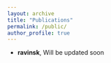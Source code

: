 ```yaml
---
layout: archive
title: "Publications"
permalink: /public/
author_profile: true
---
```


* **ravinsk**, Will be updated soon
